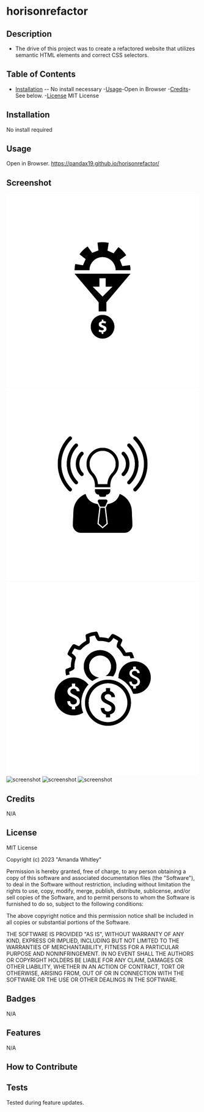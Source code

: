 # horisonrefactor

## Description
- The drive of this project was to create a refactored website that utilizes semantic HTML elements and correct CSS selectors.
 
 ## Table of Contents

 - [Installation](#Installation) -- No install necessary
 -[Usage](#Usage)-Open in Browser
 -[Credits](#Credits)- See below.
 -[License](#License) MIT License

 ## Installation
 No install required
 ## Usage
 Open in Browser. https://pandax19.github.io/horisonrefactor/
 ## Screenshot
 ![screenshot](assets/images/lead-generation.png)
 ![screenshot](assets/images/brand-awareness.png)
 ![screenshot](assets/images/cost-management.png)
 ![screenshot](assets/images/social-media-marketing.jp)
 ![screenshot](assets/images/online-reputation-management.jpg)
 ![screenshot](assets/images/search-engine-optimization.jpg)
## Credits
N/A
## License
 MIT License

Copyright (c) 2023 "Amanda Whitley"

Permission is hereby granted, free of charge, to any person obtaining a copy
of this software and associated documentation files (the "Software"), to deal
in the Software without restriction, including without limitation the rights
to use, copy, modify, merge, publish, distribute, sublicense, and/or sell
copies of the Software, and to permit persons to whom the Software is
furnished to do so, subject to the following conditions:

The above copyright notice and this permission notice shall be included in all
copies or substantial portions of the Software.

THE SOFTWARE IS PROVIDED "AS IS", WITHOUT WARRANTY OF ANY KIND, EXPRESS OR
IMPLIED, INCLUDING BUT NOT LIMITED TO THE WARRANTIES OF MERCHANTABILITY,
FITNESS FOR A PARTICULAR PURPOSE AND NONINFRINGEMENT. IN NO EVENT SHALL THE
AUTHORS OR COPYRIGHT HOLDERS BE LIABLE FOR ANY CLAIM, DAMAGES OR OTHER
LIABILITY, WHETHER IN AN ACTION OF CONTRACT, TORT OR OTHERWISE, ARISING FROM,
OUT OF OR IN CONNECTION WITH THE SOFTWARE OR THE USE OR OTHER DEALINGS IN THE
SOFTWARE.
## Badges
N/A
## Features
N/A
## How to Contribute

## Tests
Tested during feature updates.